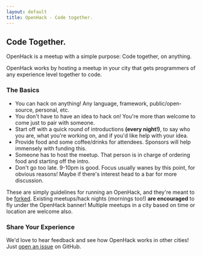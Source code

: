 ```yaml
---
layout: default
title: OpenHack - Code together.
---
```


## Code Together.

OpenHack is a meetup with a simple purpose: Code together, on anything.

OpenHack works by hosting a meetup in your city that gets programmers of any experience level together to code.

<div id="google_map"> </div>

### The Basics

* You can hack on anything! Any language, framework, public/open-source, personal, etc.
* You don't have to have an idea to hack on! You're more than welcome to come just to pair with someone.
* Start off with a quick round of introductions **(every night!)**, to say who you are, what you're working on, and if you'd like help with your idea.
* Provide food and some coffee/drinks for attendees. Sponsors will help immensely with funding this.
* Someone has to host the meetup. That person is in charge of ordering food and starting off the intro.
* Don't go too late. 9-10pm is good. Focus usually wanes by this point, for obvious reasons! Maybe if there's interest head to a bar for more discussion.

These are simply guidelines for running an OpenHack, and they're meant to be [forked](https://github.com/openhack/openhack.github.com). Existing meetups/hack nights (mornings too!) **are encouraged** to fly under the OpenHack banner! Multiple meetups in a city based on time or location are welcome also.

### Share Your Experience

We'd love to hear feedback and see how OpenHack works in other cities! Just [open an issue](https://github.com/openhack/openhack.github.com/issues) on GitHub.
